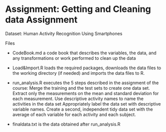 # Assignment: Getting and Cleaning data Assignment

Dataset: Human Activity Recognition Using Smartphones

Files
- CodeBook.md a code book that describes the variables, the data, and any transformations or work performed to clean up the data

- Load&Import.R loads the required packages, downloads the data files to the working directory (if needed) and imports the data files to R. 

- run_analysis.R executes the 5 steps described in the assignment of the course:
Merge the training and the test sets to create one data set.
Extract only the measurements on the mean and standard deviation for each measurement.
Use descriptive activity names to name the activities in the data set
Appropriately label the data set with descriptive variable names.
Create a second, independent tidy data set with the average of each variable for each activity and each subject.

- finaldata.txt is the data obtained after run_analysis.R
